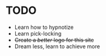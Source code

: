 TODO
====
 - Learn how to hypnotize
 - Learn pick-locking
 - <strike>Create a *better* logo for this site</strike>
 - Dream less, learn to achieve more

